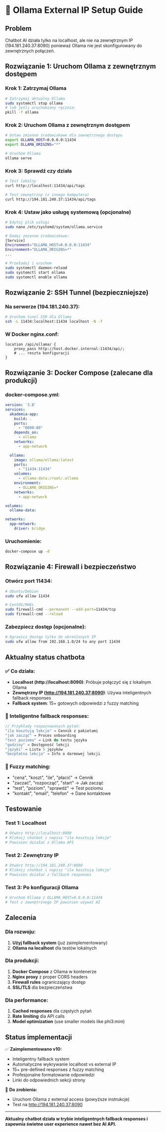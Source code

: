 # 🤖 Ollama External IP Setup Guide

## Problem
Chatbot AI działa tylko na localhost, ale nie na zewnętrznym IP (194.181.240.37:8090) ponieważ Ollama nie jest skonfigurowany do zewnętrznych połączeń.

## Rozwiązanie 1: Uruchom Ollama z zewnętrznym dostępem

### Krok 1: Zatrzymaj Ollama
```bash
# Zatrzymaj aktualny Ollama
sudo systemctl stop ollama
# lub jeśli uruchomiony ręcznie:
pkill -f ollama
```

### Krok 2: Uruchom Ollama z zewnętrznym dostępem
```bash
# Ustaw zmienne środowiskowe dla zewnętrznego dostępu
export OLLAMA_HOST=0.0.0.0:11434
export OLLAMA_ORIGINS="*"

# Uruchom Ollama
ollama serve
```

### Krok 3: Sprawdź czy działa
```bash
# Test lokalny
curl http://localhost:11434/api/tags

# Test zewnętrzny (z innego komputera)
curl http://194.181.240.37:11434/api/tags
```

### Krok 4: Ustaw jako usługę systemową (opcjonalne)
```bash
# Edytuj plik usługi
sudo nano /etc/systemd/system/ollama.service

# Dodaj zmienne środowiskowe:
[Service]
Environment="OLLAMA_HOST=0.0.0.0:11434"
Environment="OLLAMA_ORIGINS=*"
...

# Przeładuj i uruchom
sudo systemctl daemon-reload
sudo systemctl start ollama
sudo systemctl enable ollama
```

## Rozwiązanie 2: SSH Tunnel (bezpieczniejsze)

### Na serwerze (194.181.240.37):
```bash
# Uruchom tunel SSH dla Ollama
ssh -L 11434:localhost:11434 localhost -N -f
```

### W Docker nginx.conf:
```nginx
location /api/ollama/ {
    proxy_pass http://host.docker.internal:11434/api/;
    # ... reszta konfiguracji
}
```

## Rozwiązanie 3: Docker Compose (zalecane dla produkcji)

### docker-compose.yml:
```yaml
version: '3.8'
services:
  akademia-app:
    build: .
    ports:
      - "8090:80"
    depends_on:
      - ollama
    networks:
      - app-network

  ollama:
    image: ollama/ollama:latest
    ports:
      - "11434:11434"
    volumes:
      - ollama-data:/root/.ollama
    environment:
      - OLLAMA_ORIGINS=*
    networks:
      - app-network

volumes:
  ollama-data:

networks:
  app-network:
    driver: bridge
```

### Uruchomienie:
```bash
docker-compose up -d
```

## Rozwiązanie 4: Firewall i bezpieczeństwo

### Otwórz port 11434:
```bash
# Ubuntu/Debian
sudo ufw allow 11434

# CentOS/RHEL
sudo firewall-cmd --permanent --add-port=11434/tcp
sudo firewall-cmd --reload
```

### Zabezpiecz dostęp (opcjonalne):
```bash
# Ogranicz dostęp tylko do określonych IP
sudo ufw allow from 192.168.1.0/24 to any port 11434
```

## Aktualny status chatbota

### ✅ Co działa:
- **Localhost (http://localhost:8090)**: Próbuje połączyć się z lokalnym Ollama
- **Zewnętrzny IP (http://194.181.240.37:8090)**: Używa inteligentnych fallback responses
- **Fallback system**: 15+ gotowych odpowiedzi z fuzzy matching

### 🔧 Inteligentne fallback responses:
```javascript
// Przykłady rozpoznawanych pytań:
"ile kosztują lekcje" → Cennik z pakietami
"jak zacząć" → Proces onboarding
"test poziomu" → Link do testu języka
"godziny" → Dostępność lekcji
"języki" → Lista 5 języków
"bezpłatna lekcja" → Info o darmowej lekcji
```

### 🎯 Fuzzy matching:
- "cena", "koszt", "ile", "płacić" → Cennik
- "zaczać", "rozpocząć", "start" → Jak zacząć
- "test", "poziom", "sprawdź" → Test poziomu
- "kontakt", "email", "telefon" → Dane kontaktowe

## Testowanie

### Test 1: Localhost
```bash
# Otwórz http://localhost:8090
# Kliknij chatbot i napisz "ile kosztują lekcje"
# Powinien działać z Ollama API
```

### Test 2: Zewnętrzny IP
```bash
# Otwórz http://194.181.240.37:8090
# Kliknij chatbot i napisz "ile kosztują lekcje"
# Powinien działać z fallback responses
```

### Test 3: Po konfiguracji Ollama
```bash
# Uruchom Ollama z OLLAMA_HOST=0.0.0.0:11434
# Test z zewnętrznego IP powinien używać AI
```

## Zalecenia

### Dla rozwoju:
1. **Użyj fallback system** (już zaimplementowany)
2. **Ollama na localhost** dla testów lokalnych

### Dla produkcji:
1. **Docker Compose** z Ollama w kontenerze
2. **Nginx proxy** z proper CORS headers
3. **Firewall rules** ograniczający dostęp
4. **SSL/TLS** dla bezpieczeństwa

### Dla performance:
1. **Cached responses** dla częstych pytań
2. **Rate limiting** dla API calls
3. **Model optimization** (use smaller models like phi3:mini)

## Status implementacji

✅ **Zaimplementowano v10:**
- Inteligentny fallback system
- Automatyczne wykrywanie localhost vs external IP
- 15+ pre-defined responses z fuzzy matching
- Profesjonalne formatowanie odpowiedzi
- Linki do odpowiednich sekcji strony

🔄 **Do zrobienia:**
- Uruchom Ollama z external access (powyższe instrukcje)
- Test na http://194.181.240.37:8090

---

**Aktualny chatbot działa w trybie inteligentnych fallback responses i zapewnia świetne user experience nawet bez AI API.**